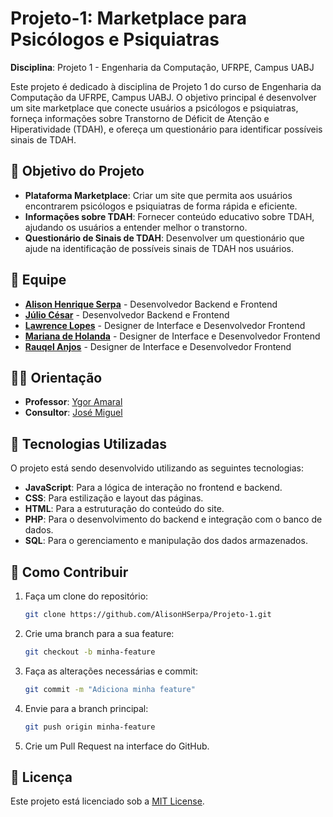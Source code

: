 # Projeto-1: Marketplace para Psicólogos e Psiquiatras

**Disciplina**: Projeto 1 - Engenharia da Computação, UFRPE, Campus UABJ

Este projeto é dedicado à disciplina de Projeto 1 do curso de Engenharia da Computação da UFRPE, Campus UABJ. O objetivo principal é desenvolver um site marketplace que conecte usuários a psicólogos e psiquiatras, forneça informações sobre Transtorno de Déficit de Atenção e Hiperatividade (TDAH), e ofereça um questionário para identificar possíveis sinais de TDAH.

## 🎯 Objetivo do Projeto

- **Plataforma Marketplace**: Criar um site que permita aos usuários encontrarem psicólogos e psiquiatras de forma rápida e eficiente.
- **Informações sobre TDAH**: Fornecer conteúdo educativo sobre TDAH, ajudando os usuários a entender melhor o transtorno.
- **Questionário de Sinais de TDAH**: Desenvolver um questionário que ajude na identificação de possíveis sinais de TDAH nos usuários.
 
## 👥 Equipe

- **[Alison Henrique Serpa](https://github.com/AlisonHSerpa)** - Desenvolvedor Backend e Frontend
- **[Júlio César](https://github.com/jcfern87)** - Desenvolvedor Backend e Frontend
- **[Lawrence Lopes](https://github.com/lawrst)** - Designer de Interface e Desenvolvedor Frontend
- **[Mariana de Holanda](https://github.com/mhchacon)** - Designer de Interface e Desenvolvedor Frontend
- **[Rauqel Anjos](https://github.com/raqu-ajm)** - Designer de Interface e Desenvolvedor Frontend

## 🧑‍🏫 Orientação

- **Professor**: [Ygor Amaral](https://github.com/ygoramaral)
- **Consultor**: [José Miguel](http://github.com/JMiguelsilva2003)

## 🚀 Tecnologias Utilizadas

O projeto está sendo desenvolvido utilizando as seguintes tecnologias:

- **JavaScript**: Para a lógica de interação no frontend e backend.
- **CSS**: Para estilização e layout das páginas.
- **HTML**: Para a estruturação do conteúdo do site.
- **PHP**: Para o desenvolvimento do backend e integração com o banco de dados.
- **SQL**: Para o gerenciamento e manipulação dos dados armazenados.

## 📝 Como Contribuir


1. Faça um clone do repositório:
    ```bash
    git clone https://github.com/AlisonHSerpa/Projeto-1.git
    ```
2. Crie uma branch para a sua feature:
    ```bash
    git checkout -b minha-feature
    ```
3. Faça as alterações necessárias e commit:
    ```bash
    git commit -m "Adiciona minha feature"
    ```
4. Envie para a branch principal:
    ```bash
    git push origin minha-feature
    ```
5. Crie um Pull Request na interface do GitHub.

## 📄 Licença

Este projeto está licenciado sob a [MIT License](LICENSE).
